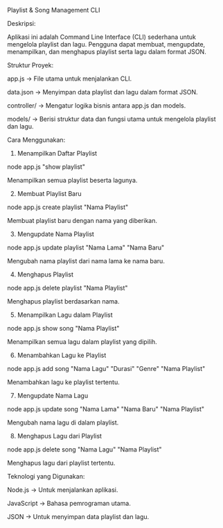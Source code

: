 Playlist & Song Management CLI

Deskripsi:

Aplikasi ini adalah Command Line Interface (CLI) sederhana untuk mengelola playlist dan lagu. Pengguna dapat membuat, mengupdate, menampilkan, dan menghapus playlist serta lagu dalam format JSON.

Struktur Proyek:

app.js → File utama untuk menjalankan CLI.

data.json → Menyimpan data playlist dan lagu dalam format JSON.

controller/ → Mengatur logika bisnis antara app.js dan models.

models/ → Berisi struktur data dan fungsi utama untuk mengelola playlist dan lagu.


Cara Menggunakan:

1. Menampilkan Daftar Playlist

node app.js "show playlist"

Menampilkan semua playlist beserta lagunya.

2. Membuat Playlist Baru

node app.js create playlist "Nama Playlist"

Membuat playlist baru dengan nama yang diberikan.

3. Mengupdate Nama Playlist

node app.js update playlist "Nama Lama" "Nama Baru"

Mengubah nama playlist dari nama lama ke nama baru.

4. Menghapus Playlist

node app.js delete playlist "Nama Playlist"

Menghapus playlist berdasarkan nama.

5. Menampilkan Lagu dalam Playlist

node app.js show song "Nama Playlist"

Menampilkan semua lagu dalam playlist yang dipilih.

6. Menambahkan Lagu ke Playlist

node app.js add song "Nama Lagu" "Durasi" "Genre" "Nama Playlist"

Menambahkan lagu ke playlist tertentu.

7. Mengupdate Nama Lagu

node app.js update song "Nama Lama" "Nama Baru" "Nama Playlist"

Mengubah nama lagu di dalam playlist.

8. Menghapus Lagu dari Playlist

node app.js delete song "Nama Lagu" "Nama Playlist"

Menghapus lagu dari playlist tertentu.


Teknologi yang Digunakan:

Node.js → Untuk menjalankan aplikasi.

JavaScript → Bahasa pemrograman utama.

JSON → Untuk menyimpan data playlist dan lagu.